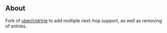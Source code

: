 ## About ##
Fork of [uber/cidrtrie](https://github.com/uber/cidrtrie) to add multiple next-hop support, as well as removing of entries.
